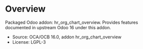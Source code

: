 # Overview

Packaged Odoo addon: hr_org_chart_overview. Provides features documented in upstream Odoo 16 under this addon.

- Source: OCA/OCB 16.0, addon hr_org_chart_overview
- License: LGPL-3
